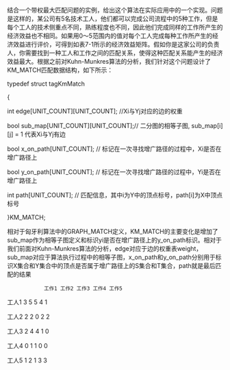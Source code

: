 结合一个带权最大匹配问题的实例，给出这个算法在实际应用中的一个实现。问题是这样的，某公司有5名技术工人，他们都可以完成公司流程中的5种工作，但是每个工人的技术侧重点不同，熟练程度也不同，因此他们完成同样的工作所产生的经济效益也不相同。如果用0～5范围内的值对每个工人完成每种工作所产生的经济效益进行评价，可得到如表7-1所示的经济效益矩阵。假如你是这家公司的负责人，你需要找到一种工人和工作之间的匹配关系，使得这种匹配关系能产生的经济效益最大。根据之前对Kuhn-Munkres算法的分析，我们针对这个问题设计了KM\_MATCH匹配数据结构，如下所示：

typedef struct tagKmMatch

{

int edge\[UNIT\_COUNT\]\[UNIT\_COUNT\]; //Xi与Yj对应的边的权重

bool sub\_map\[UNIT\_COUNT\]\[UNIT\_COUNT\];// 二分图的相等子图, sub\_map\[i\]\[j\] = 1 代表Xi与Yj有边

bool x\_on\_path\[UNIT\_COUNT\]; // 标记在一次寻找增广路径的过程中，Xi是否在增广路径上

bool y\_on\_path\[UNIT\_COUNT\]; // 标记在一次寻找增广路径的过程中，Yi是否在增广路径上

int path\[UNIT\_COUNT\]; // 匹配信息，其中i为Y中的顶点标号，path\[i\]为X中顶点标号

}KM\_MATCH;

相对于匈牙利算法中的GRAPH\_MATCH定义，KM\_MATCH的主要变化是增加了sub\_map作为相等子图定义和标识yi是否在增广路径上的y\_on\_path标识。相对于我们前面对Kuhn-Munkres算法的分析，edge对应于边的权重表weight，sub\_map对应于算法执行过程中的相等子图，x\_on\_path和y\_on\_path分别用于标识X集合和Y集合中的顶点是否属于增广路径上的S集合和T集合，path就是最后匹配的结果

                工作1 工作2 工作3 工作4 工作5

工人1        3       5          5         4          1

工人2         2       2          0         2          2

工人3        2        4          4          1          0

工人4        0        1           1          0         0

工人5         1         2          1         3          3

